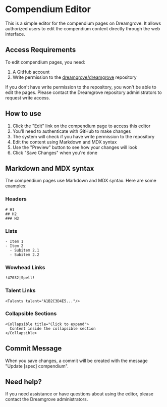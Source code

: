 # Compendium Editor

This is a simple editor for the compendium pages on Dreamgrove. It allows authorized users to edit the compendium content directly through the web interface.

## Access Requirements

To edit compendium pages, you need:

1. A GitHub account
2. Write permission to the [dreamgrove/dreamgrove](https://github.com/dreamgrove/dreamgrove) repository

If you don't have write permission to the repository, you won't be able to edit the pages. Please contact the Dreamgrove repository administrators to request write access.

## How to use

1. Click the "Edit" link on the compendium page to access this editor
2. You'll need to authenticate with GitHub to make changes
3. The system will check if you have write permission to the repository
4. Edit the content using Markdown and MDX syntax
5. Use the "Preview" button to see how your changes will look
6. Click "Save Changes" when you're done

## Markdown and MDX syntax

The compendium pages use Markdown and MDX syntax. Here are some examples:

### Headers

```
# H1
## H2
### H3
```

### Lists

```
- Item 1
- Item 2
  - Subitem 2.1
  - Subitem 2.2
```

### Wowhead Links

```
!47032|Spell!
```

### Talent Links

```
<Talents talent="A1B2C3D4E5..."/>
```

### Collapsible Sections

```
<Collapsible title="Click to expand">
  Content inside the collapsible section
</Collapsible>
```

## Commit Message

When you save changes, a commit will be created with the message "Update [spec] compendium".

## Need help?

If you need assistance or have questions about using the editor, please contact the Dreamgrove administrators.
